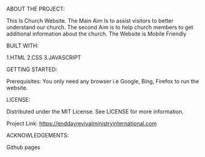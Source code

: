 ABOUT THE PROJECT:

This Is Church Website. The Main Aim Is to assist visitors to better understand our church. 
The second Aim is to help church members to get additional information about the church.
The Website is Mobile Friendly

BUILT WITH:

1.HTML
2.CSS
3.JAVASCRIPT

GETTING STARTED:

Prerequisites:
You only need any browser i.e Google, Bing, Firefox to run the website.

LICENSE:

Distributed under the MIT License. See LICENSE for more information.


Project Link: https://enddayrevivalministryinternational.com

ACKNOWLEDGEMENTS:

Github pages
